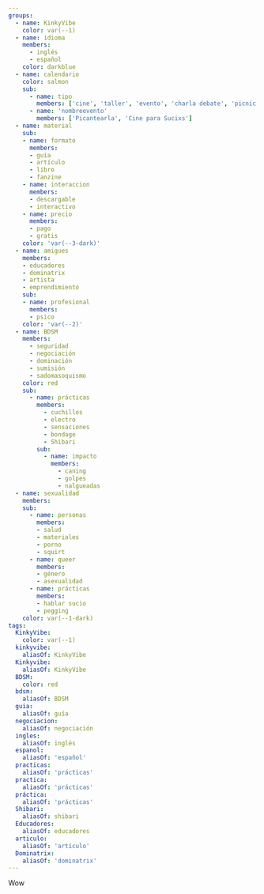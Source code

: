 ```yaml
---
groups:
  - name: KinkyVibe
    color: var(--1)
  - name: idioma
    members:
      - inglés
      - español
    color: darkblue
  - name: calendario
    color: salmon
    sub:
      - name: tipo
        members: ['cine', 'taller', 'evento', 'charla debate', 'picnic']
      - name: 'nombreevento'
        members: ['Picantearla', 'Cine para Sucixs']
  - name: material
    sub:
    - name: formato
      members:  
      - guía
      - artículo
      - libro
      - fanzine
    - name: interaccion
      members:
      - descargable
      - interactivo
    - name: precio
      members:
      - pago
      - gratis
    color: 'var(--3-dark)'
  - name: amigues
    members: 
    - educadores 
    - dominatrix 
    - artista
    - emprendimiento
    sub:
    - name: profesional
      members:
      - psico 
    color: 'var(--2)'
  - name: BDSM
    members:
      - seguridad
      - negociación
      - dominación
      - sumisión
      - sadomasoquismo
    color: red
    sub:
      - name: prácticas
        members:
          - cuchillos
          - electro
          - sensaciones
          - bondage
          - Shibari
        sub:
          - name: impacto
            members:
              - caning
              - golpes
              - nalgueadas
  - name: sexualidad
    members:
    sub:
      - name: personas
        members:
        - salud
        - materiales
        - porno
        - squirt
      - name: queer
        members: 
        - género
        - asexualidad
      - name: prácticas
        members:
        - hablar sucio
        - pegging
    color: var(--1-dark)
tags:
  KinkyVibe:
    color: var(--1)
  kinkyvibe:
    aliasOf: KinkyVibe
  Kinkyvibe:
    aliasOf: KinkyVibe
  BDSM:
    color: red
  bdsm:
    aliasOf: BDSM
  guia:
    aliasOf: guía
  negociacion:
    aliasOf: negociación
  ingles:
    aliasOf: inglés
  espanol:
    aliasOf: 'español'
  practicas:
    aliasOf: 'prácticas'
  practica:
    aliasOf: 'prácticas'
  práctica:
    aliasOf: 'prácticas'
  Shibari:
    aliasOf: shibari
  Educadores:
    aliasOf: educadores
  articulo:
    aliasOf: 'artículo'
  Dominatrix:
    aliasOf: 'dominatrix'
---
```


Wow
